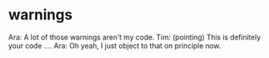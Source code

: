 <!--
id: 31260839
link: http://tumblr.atmos.org/post/31260839/warnings
slug: warnings
date: Wed Apr 09 2008 09:23:00 GMT-0700 (PDT)
publish: 2008-04-09
tags: 
title: warnings
-->


warnings
========

Ara: A lot of those warnings aren't my code. Tim: (pointing) This is
definitely your code .... Ara: Oh yeah, I just object to that on
principle now.


